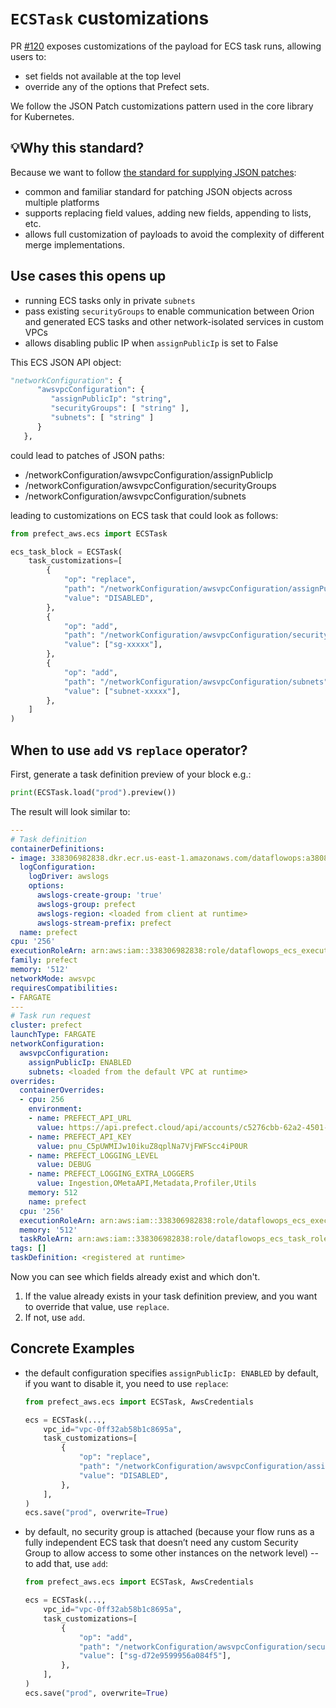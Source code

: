 # ``ECSTask`` customizations

PR [#120](https://github.com/PrefectHQ/prefect-aws/pull/120) exposes customizations of the payload for ECS task runs, allowing users to:

- set fields not available at the top level
- override any of the options that Prefect sets.

We follow the JSON Patch customizations pattern used in the core library for Kubernetes. 

## 💡Why this standard? 

Because we want to follow [the standard for supplying JSON patches](https://datatracker.ietf.org/doc/html/rfc6902/):

- common and familiar standard for patching JSON objects across multiple platforms
- supports replacing field values, adding new fields, appending to lists, etc.
- allows full customization of payloads to avoid the complexity of different merge implementations.


## Use cases this opens up

- running ECS tasks only in private `subnets`
- pass existing `securityGroups`  to enable communication between Orion and generated ECS tasks and other network-isolated services in custom VPCs
- allows disabling public IP when `assignPublicIp` is set to False

This ECS JSON API object:

```python
"networkConfiguration": { 
      "awsvpcConfiguration": { 
         "assignPublicIp": "string",
         "securityGroups": [ "string" ],
         "subnets": [ "string" ]
      }
   },
```

could lead to patches of JSON paths:
- /networkConfiguration/awsvpcConfiguration/assignPublicIp
- /networkConfiguration/awsvpcConfiguration/securityGroups
- /networkConfiguration/awsvpcConfiguration/subnets

leading to customizations on ECS task that could look as follows:

```python
from prefect_aws.ecs import ECSTask

ecs_task_block = ECSTask(
    task_customizations=[
        {
            "op": "replace",
            "path": "/networkConfiguration/awsvpcConfiguration/assignPublicIp",
            "value": "DISABLED",
        },
        {
            "op": "add",
            "path": "/networkConfiguration/awsvpcConfiguration/securityGroups",
            "value": ["sg-xxxxx"],
        },
        {
            "op": "add",
            "path": "/networkConfiguration/awsvpcConfiguration/subnets",
            "value": ["subnet-xxxxx"],
        },
    ]
)
```


## When to use `add` vs `replace` operator?

First, generate a task definition preview of your block e.g.:

```python
print(ECSTask.load("prod").preview())
```

The result will look similar to:

```yaml
---
# Task definition
containerDefinitions:
- image: 338306982838.dkr.ecr.us-east-1.amazonaws.com/dataflowops:a38085ff8170eb04db3a0ad14247558362105ea4
  logConfiguration:
    logDriver: awslogs
    options:
      awslogs-create-group: 'true'
      awslogs-group: prefect
      awslogs-region: <loaded from client at runtime>
      awslogs-stream-prefix: prefect
  name: prefect
cpu: '256'
executionRoleArn: arn:aws:iam::338306982838:role/dataflowops_ecs_execution_role
family: prefect
memory: '512'
networkMode: awsvpc
requiresCompatibilities:
- FARGATE
---
# Task run request
cluster: prefect
launchType: FARGATE
networkConfiguration:
  awsvpcConfiguration:
    assignPublicIp: ENABLED
    subnets: <loaded from the default VPC at runtime>
overrides:
  containerOverrides:
  - cpu: 256
    environment:
    - name: PREFECT_API_URL
      value: https://api.prefect.cloud/api/accounts/c5276cbb-62a2-4501-b64a-74d3d900d781/workspaces/aaeffa0e-13fa-460e-a1f9-79b53c05ab36
    - name: PREFECT_API_KEY
      value: pnu_C5pUWMIJw10ikuZ8qplNa7VjFWFScc4iP0UR
    - name: PREFECT_LOGGING_LEVEL
      value: DEBUG
    - name: PREFECT_LOGGING_EXTRA_LOGGERS
      value: Ingestion,OMetaAPI,Metadata,Profiler,Utils
    memory: 512
    name: prefect
  cpu: '256'
  executionRoleArn: arn:aws:iam::338306982838:role/dataflowops_ecs_execution_role
  memory: '512'
  taskRoleArn: arn:aws:iam::338306982838:role/dataflowops_ecs_task_role
tags: []
taskDefinition: <registered at runtime>
```

Now you can see which fields already exist and which don't. 

1. If the value already exists in your task definition preview, and you want to override that value, use `replace`. 
2. If not, use `add`. 

## Concrete Examples

- the default configuration specifies `assignPublicIp: ENABLED` by default, if you want to disable it, you need to use `replace`:

    ```python
    from prefect_aws.ecs import ECSTask, AwsCredentials
    
    ecs = ECSTask(...,
        vpc_id="vpc-0ff32ab58b1c8695a",
        task_customizations=[
            {
                "op": "replace",
                "path": "/networkConfiguration/awsvpcConfiguration/assignPublicIp",
                "value": "DISABLED",
            },
        ],
    )
    ecs.save("prod", overwrite=True)
    ```

- by default, no security group is attached (because your flow runs as a fully independent ECS task that doesn’t need any custom Security Group to allow access to some other instances on the network level) -- to add that, use `add`:

    ```python
    from prefect_aws.ecs import ECSTask, AwsCredentials
    
    ecs = ECSTask(...,
    	vpc_id="vpc-0ff32ab58b1c8695a",
        task_customizations=[
            {
                "op": "add",
                "path": "/networkConfiguration/awsvpcConfiguration/securityGroups",
                "value": ["sg-d72e9599956a084f5"],
            },
        ],
    )
    ecs.save("prod", overwrite=True)
    ```
